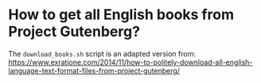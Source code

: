 # How to get all English books from Project Gutenberg?

The `download_books.sh` script is an adapted version from:
https://www.exratione.com/2014/11/how-to-politely-download-all-english-language-text-format-files-from-project-gutenberg/
